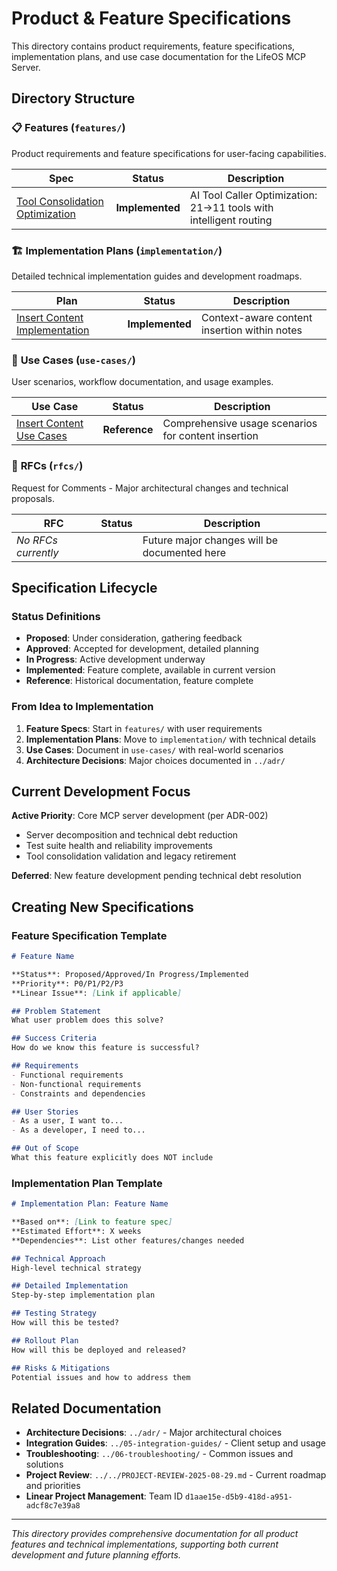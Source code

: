 # Product & Feature Specifications

This directory contains product requirements, feature specifications, implementation plans, and use case documentation for the LifeOS MCP Server.

## Directory Structure

### 📋 **Features** (`features/`)
Product requirements and feature specifications for user-facing capabilities.

| Spec | Status | Description |
|------|--------|-------------|
| [Tool Consolidation Optimization](./features/tool-consolidation-optimization.md) | **Implemented** | AI Tool Caller Optimization: 21→11 tools with intelligent routing |

### 🏗️ **Implementation Plans** (`implementation/`)
Detailed technical implementation guides and development roadmaps.

| Plan | Status | Description |
|------|--------|-------------|
| [Insert Content Implementation](./implementation/insert-content-implementation-plan.md) | **Implemented** | Context-aware content insertion within notes |

### 📖 **Use Cases** (`use-cases/`)
User scenarios, workflow documentation, and usage examples.

| Use Case | Status | Description |
|----------|--------|-------------|
| [Insert Content Use Cases](./use-cases/insert-content-usecases.md) | **Reference** | Comprehensive usage scenarios for content insertion |

### 💭 **RFCs** (`rfcs/`)
Request for Comments - Major architectural changes and technical proposals.

| RFC | Status | Description |
|-----|--------|-------------|
| *No RFCs currently* | | Future major changes will be documented here |

## Specification Lifecycle

### Status Definitions
- **Proposed**: Under consideration, gathering feedback
- **Approved**: Accepted for development, detailed planning
- **In Progress**: Active development underway
- **Implemented**: Feature complete, available in current version
- **Reference**: Historical documentation, feature complete

### From Idea to Implementation
1. **Feature Specs**: Start in `features/` with user requirements
2. **Implementation Plans**: Move to `implementation/` with technical details
3. **Use Cases**: Document in `use-cases/` with real-world scenarios
4. **Architecture Decisions**: Major choices documented in `../adr/`

## Current Development Focus

**Active Priority**: Core MCP server development (per ADR-002)
- Server decomposition and technical debt reduction
- Test suite health and reliability improvements
- Tool consolidation validation and legacy retirement

**Deferred**: New feature development pending technical debt resolution

## Creating New Specifications

### Feature Specification Template
```markdown
# Feature Name

**Status**: Proposed/Approved/In Progress/Implemented
**Priority**: P0/P1/P2/P3
**Linear Issue**: [Link if applicable]

## Problem Statement
What user problem does this solve?

## Success Criteria
How do we know this feature is successful?

## Requirements
- Functional requirements
- Non-functional requirements
- Constraints and dependencies

## User Stories
- As a user, I want to...
- As a developer, I need to...

## Out of Scope
What this feature explicitly does NOT include
```

### Implementation Plan Template
```markdown
# Implementation Plan: Feature Name

**Based on**: [Link to feature spec]
**Estimated Effort**: X weeks
**Dependencies**: List other features/changes needed

## Technical Approach
High-level technical strategy

## Detailed Implementation
Step-by-step implementation plan

## Testing Strategy
How will this be tested?

## Rollout Plan
How will this be deployed and released?

## Risks & Mitigations
Potential issues and how to address them
```

## Related Documentation

- **Architecture Decisions**: `../adr/` - Major architectural choices
- **Integration Guides**: `../05-integration-guides/` - Client setup and usage
- **Troubleshooting**: `../06-troubleshooting/` - Common issues and solutions
- **Project Review**: `../../PROJECT-REVIEW-2025-08-29.md` - Current roadmap and priorities
- **Linear Project Management**: Team ID `d1aae15e-d5b9-418d-a951-adcf8c7e39a8`

---

*This directory provides comprehensive documentation for all product features and technical implementations, supporting both current development and future planning efforts.*
